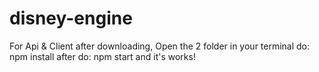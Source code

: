 # disney-engine
For Api & Client after downloading, Open the 2 folder in your terminal do:
npm install
after do:
npm start
and it's works!
